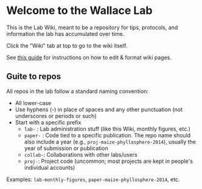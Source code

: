 # Welcome to the Wallace Lab

This is the Lab Wiki, meant to be a repository for tips, protocols, and information the lab has accumulated over time.

Click the "Wiki" tab at top to go to the wiki itself.

See [this guide](https://docs.github.com/en/communities/documenting-your-project-with-wikis/editing-wiki-content) for instructions on how to edit & format wiki pages.

## Guite to repos
All repos in the lab follow a standard naming convention:
* All lower-case
* Use hyphens (-) in place of spaces and any other punctuation (not underscores or periods or such)
* Start with a specific prefix
  * `lab-` : Lab administration stuff (like this Wiki, monthly figures, etc.)
  * `paper-` : Code tied to a specific publication. The repo name should also include a year (e.g., `proj-maize-phyllosphere-2014`), usually the year of submission or publication
  * `collab-`: Collaborations with other labs/users
  * `proj-`: Project code (uncommon; most projects are kept in people's individual accounts)

Examples: `lab-monthly-figures`, `paper-maize-phyllosphere-2014`, etc.
